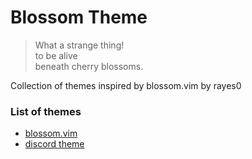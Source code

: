 # Blossom Theme

> What a strange thing!  
to be alive  
beneath cherry blossoms.

Collection of themes inspired by blossom.vim by rayes0

### List of themes

- [blossom.vim](https://github.com/blossom-theme/blossom.vim)
- [discord theme](https://github.com/blossom-theme/discord)

<br>
